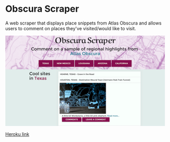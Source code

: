 # Obscura Scraper

A web scraper that displays place snippets from Atlas Obscura and allows users to comment on places they've visited/would like to visit.

<img src="screenshot.png" alt="placeholder" width="500">

[Heroku link](#)